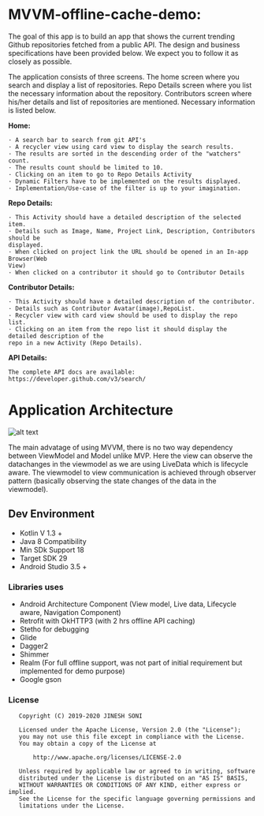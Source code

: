 # MVVM-offline-cache-demo:

The goal of this app is to build an app that shows the current trending Github
repositories fetched from a public API. The design and business specifications have been
provided below. We expect you to follow it as closely as possible.

The application consists of three screens. The home screen where you search and display
a list of repositories. Repo Details screen where you list the necessary information about the
repository. Contributors screen where his/her details and list of repositories are mentioned.
Necessary information is listed below.

**Home:**
```
· A search bar to search from git API's
· A recycler view using card view to display the search results.
· The results are sorted in the descending order of the "watchers" count.
· The results count should be limited to 10.
· Clicking on an item to go to Repo Details Activity
· Dynamic Filters have to be implemented on the results displayed.
· Implementation/Use-case of the filter is up to your imagination.
```

**Repo Details:**
```
· This Activity should have a detailed description of the selected item.
· Details such as Image, Name, Project Link, Description, Contributors should be
displayed.
· When clicked on project link the URL should be opened in an In-app Browser(Web
View)
· When clicked on a contributor it should go to Contributor Details
```

**Contributor Details:**
```
· This Activity should have a detailed description of the contributor.
· Details such as Contributor Avatar(image),RepoList.
· Recycler view with card view should be used to display the repo list.
· Clicking on an item from the repo list it should display the detailed description of the
repo in a new Activity (Repo Details).
```

**API Details:**
```
The complete API docs are available:​ ​https://developer.github.com/v3/search/
```

# Application Architecture
![alt text](https://cdn-images-1.medium.com/max/1600/1*OqeNRtyjgWZzeUifrQT-NA.png)

The main advatage of using MVVM, there is no two way dependency between ViewModel and Model unlike MVP. Here the view can observe the datachanges in the viewmodel as we are using LiveData which is lifecycle aware. The viewmodel to view communication is achieved through observer pattern (basically observing the state changes of the data in the viewmodel).

## Dev Environment
* Kotlin V 1.3 +
* Java 8 Compatibility
* Min SDk Support 18
* Target SDK 29
* Android Studio 3.5 +

### Libraries uses
- Android Architecture Component (View model, Live data, Lifecycle
  aware, Navigation Component)
- Retrofit with OkHTTP3 (with 2 hrs offline API caching)
- Stetho for debugging
- Glide
- Dagger2
- Shimmer
- Realm (For full offline support, was not part of initial requirement but implemented for demo purpose)
- Google gson

### License
```
   Copyright (C) 2019-2020 JINESH SONI

   Licensed under the Apache License, Version 2.0 (the "License");
   you may not use this file except in compliance with the License.
   You may obtain a copy of the License at

       http://www.apache.org/licenses/LICENSE-2.0

   Unless required by applicable law or agreed to in writing, software
   distributed under the License is distributed on an "AS IS" BASIS,
   WITHOUT WARRANTIES OR CONDITIONS OF ANY KIND, either express or implied.
   See the License for the specific language governing permissions and
   limitations under the License.
```

